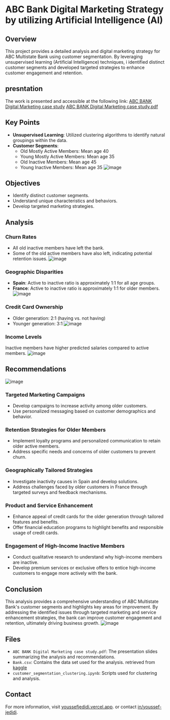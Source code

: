 # ABC Bank Digital Marketing Strategy by utilizing Artificial Intelligence (AI)
## Overview
This project provides a detailed analysis and digital marketing strategy for ABC Multistate Bank using customer segmentation. By leveraging unsupervised learning (Artificial Intelligence) techniques, i identified distinct customer segments and developed targeted strategies to enhance customer engagement and retention.

## presntation
The work is presented and accessible at the following link: [ABC BANK Digital Marketing case study](https://github.com/youssefjedidi/bank_marketing_AI/blob/main/ABC%20BANK%20Digital%20Marketing%20case%20study.pdf)
[ABC BANK Digital Marketing case study.pdf](https://github.com/user-attachments/files/15808173/ABC.BANK.Digital.Marketing.case.study.pdf)
## Key Points
- **Unsupervised Learning**: Utilized clustering algorithms to identify natural groupings within the data.
- **Customer Segments**:
  - Old Mostly Active Members: Mean age 40
  - Young Mostly Active Members: Mean age 35
  - Old Inactive Members: Mean age 45
  - Young Inactive Members: Mean age 35
![image](https://github.com/youssefjedidi/bank_marketing_AI/assets/103137821/d9264489-2cfc-4cec-9e7f-85f80c46c607)

## Objectives
- Identify distinct customer segments.
- Understand unique characteristics and behaviors.
- Develop targeted marketing strategies.

## Analysis

### Churn Rates
- All old inactive members have left the bank.
- Some of the old active members have also left, indicating potential retention issues.
![image](https://github.com/youssefjedidi/bank_marketing_AI/assets/103137821/1e3164f4-3bd8-4431-88e7-fb29332f47bf)

### Geographic Disparities
- **Spain**: Active to inactive ratio is approximately 1:1 for all age groups.
- **France**: Active to inactive ratio is approximately 1:1 for older members.
![image](https://github.com/youssefjedidi/bank_marketing_AI/assets/103137821/272b9d8e-b3ec-4c96-9a91-055bc5cc21cc)

### Credit Card Ownership
- Older generation: 2:1 (having vs. not having)
- Younger generation: 3:1
![image](https://github.com/youssefjedidi/bank_marketing_AI/assets/103137821/ab0aead6-53e5-40da-9dd4-a9ddc1db0a27)

### Income Levels
Inactive members have higher predicted salaries compared to active members.
![image](https://github.com/youssefjedidi/bank_marketing_AI/assets/103137821/6dbef77d-4152-4181-aa19-3dbfeac973c0)

## Recommendations
![image](https://github.com/youssefjedidi/bank_marketing_AI/assets/103137821/615e0e97-cd8f-4f71-90bf-819d72427825)

### Targeted Marketing Campaigns
- Develop campaigns to increase activity among older customers.
- Use personalized messaging based on customer demographics and behavior.

### Retention Strategies for Older Members
- Implement loyalty programs and personalized communication to retain older active members.
- Address specific needs and concerns of older customers to prevent churn.

### Geographically Tailored Strategies
- Investigate inactivity causes in Spain and develop solutions.
- Address challenges faced by older customers in France through targeted surveys and feedback mechanisms.

### Product and Service Enhancement
- Enhance appeal of credit cards for the older generation through tailored features and benefits.
- Offer financial education programs to highlight benefits and responsible usage of credit cards.

### Engagement of High-Income Inactive Members
- Conduct qualitative research to understand why high-income members are inactive.
- Develop premium services or exclusive offers to entice high-income customers to engage more actively with the bank.

## Conclusion
This analysis provides a comprehensive understanding of ABC Multistate Bank's customer segments and highlights key areas for improvement. By addressing the identified issues through targeted marketing and service enhancement strategies, the bank can improve customer engagement and retention, ultimately driving business growth.
![image](https://github.com/youssefjedidi/bank_marketing_AI/assets/103137821/a9a0a680-2332-4141-8f6b-82a5e5493cac)

## Files
- `ABC BANK Digital Marketing case study.pdf`: The presentation slides summarizing the analysis and recommendations.
- `Bank.csv`: Contains the data set used for the analysis. retrieved from [kaggle](https://www.kaggle.com/datasets/gauravtopre/bank-customer-churn-dataset)
- `customer_segmentation_clustering.ipynb`: Scripts used for clustering and analysis.

## Contact
For more information, visit [youssefjedidi.vercel.app](http://youssefjedidi.vercel.app). or contact [in/youssef-jedidi](https://www.linkedin.com/in/youssef-jedidi/).
